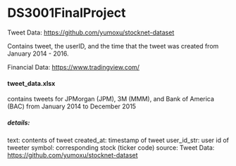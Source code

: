 # DS3001FinalProject
Tweet Data: https://github.com/yumoxu/stocknet-dataset

Contains tweet, the userID, and the time that the tweet was created from January 2014 - 2016. 


Financial Data: https://www.tradingview.com/

#### tweet_data.xlsx
contains tweets for JPMorgan (JPM), 3M (MMM), and Bank of America (BAC) from January 2014 to December 2015
##### details:
text: contents of tweet
created_at: timestamp of tweet
user_id_str: user id of tweeter
symbol: corresponding stock (ticker code)
source: Tweet Data: https://github.com/yumoxu/stocknet-dataset

